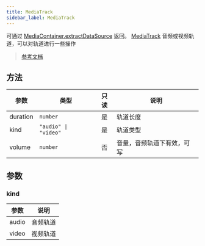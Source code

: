 ```yaml
---
title: MediaTrack
sidebar_label: MediaTrack
---
```


可通过 [MediaContainer.extractDataSource](https://developers.weixin.qq.com/miniprogram/dev/api/media/video-processing/MediaContainer.extractDataSource.html) 返回。
[MediaTrack](https://developers.weixin.qq.com/miniprogram/dev/api/media/video-processing/MediaTrack.html) 音频或视频轨道，可以对轨道进行一些操作

> [参考文档](https://developers.weixin.qq.com/miniprogram/dev/api/media/video-processing/MediaTrack.html)

## 方法

<table>
  <thead>
    <tr>
      <th>参数</th>
      <th>类型</th>
      <th style="text-align:center">只读</th>
      <th>说明</th>
    </tr>
  </thead>
  <tbody>
    <tr>
      <td>duration</td>
      <td><code>number</code></td>
      <td style="text-align:center">是</td>
      <td>轨道长度</td>
    </tr>
    <tr>
      <td>kind</td>
      <td><code>&quot;audio&quot; | &quot;video&quot;</code></td>
      <td style="text-align:center">是</td>
      <td>轨道类型</td>
    </tr>
    <tr>
      <td>volume</td>
      <td><code>number</code></td>
      <td style="text-align:center">否</td>
      <td>音量，音频轨道下有效，可写</td>
    </tr>
  </tbody>
</table>

## 参数

### kind

<table>
  <thead>
    <tr>
      <th>参数</th>
      <th>说明</th>
    </tr>
  </thead>
  <tbody>
    <tr>
      <td>audio</td>
      <td>音频轨道</td>
    </tr>
    <tr>
      <td>video</td>
      <td>视频轨道</td>
    </tr>
  </tbody>
</table>
